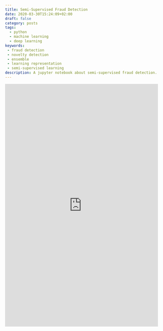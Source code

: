 ```yaml
---
title: Semi-Supervised Fraud Detection
date: 2020-03-30T15:24:09+02:00
draft: false
category: posts
tags:
  - python
  - machine learning
  - deep learning
keywords:
 - fraud detection
 - novelty detection
 - ensemble
 - learning representation
 - semi-supervised learning
description: A jupyter notebook about semi-supervised fraud detection.
---
```


<iframe src="https://www.kaggle.com/embed/sp1thas/semi-supervised-fraud-detection?kernelSessionId=51427191" height="800" style="margin: 0 auto; width: 100%; max-width: 950px;" frameborder="0" scrolling="auto" title="Semi-Supervised Fraud Detection"></iframe>
